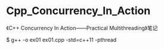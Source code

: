 # Cpp_Concurrency_In_Action
《C++ Concurrency In Action——Practical Multithreading》笔记

$ g++ -o ex01 ex01.cpp -std=c++11 -pthread